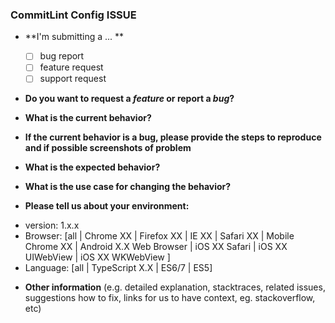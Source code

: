 ### CommitLint Config ISSUE

* **I'm submitting a ... **
  - [ ] bug report
  - [ ] feature request
  - [ ] support request

* **Do you want to request a *feature* or report a *bug*?**




* **What is the current behavior?**



* **If the current behavior is a bug, please provide the steps to reproduce and if possible screenshots of problem**



* **What is the expected behavior?**



* **What is the use case for changing the behavior?**



* **Please tell us about your environment:**

- version: 1.x.x
- Browser: [all | Chrome XX | Firefox XX | IE XX | Safari XX | Mobile Chrome XX | Android X.X Web Browser | iOS XX Safari | iOS XX UIWebView | iOS XX WKWebView ]
- Language: [all | TypeScript X.X | ES6/7 | ES5]



* **Other information** (e.g. detailed explanation, stacktraces, related issues, suggestions how to fix, links for us to have context, eg. stackoverflow, etc)
